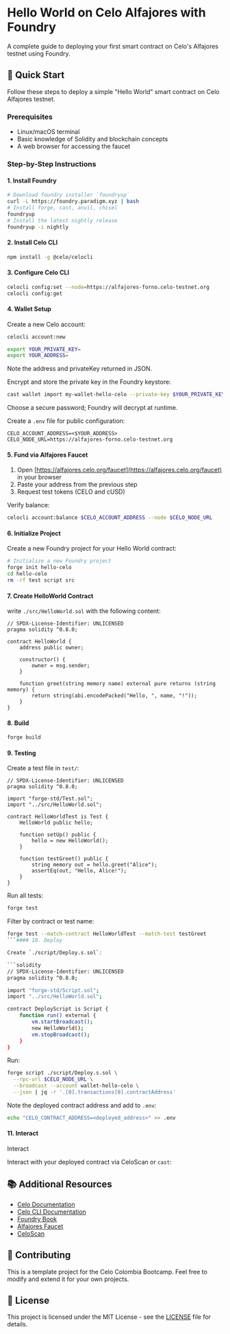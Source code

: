 # Hello World on Celo Alfajores with Foundry

A complete guide to deploying your first smart contract on Celo's Alfajores testnet using Foundry.

## 🚀 Quick Start

Follow these steps to deploy a simple "Hello World" smart contract on Celo Alfajores testnet.

### Prerequisites

* Linux/macOS terminal
* Basic knowledge of Solidity and blockchain concepts
* A web browser for accessing the faucet

### Step-by-Step Instructions

#### 1. Install Foundry

```bash
# Download foundry installer `foundryup`
curl -L https://foundry.paradigm.xyz | bash
# Install forge, cast, anvil, chisel
foundryup
# Install the latest nightly release
foundryup -i nightly
```

#### 2. Install Celo CLI

```bash
npm install -g @celo/celocli
```

#### 3. Configure Celo CLI

```bash
celocli config:set --node=https://alfajores-forno.celo-testnet.org
celocli config:get
```

#### 4. Wallet Setup

Create a new Celo account:

```bash
celocli account:new
```

```bash
export YOUR_PRIVATE_KEY=
export YOUR_ADDRESS=
```

Note the address and privateKey returned in JSON.

Encrypt and store the private key in the Foundry keystore:

```bash
cast wallet import my-wallet-hello-celo --private-key $YOUR_PRIVATE_KEY
```

Choose a secure password; Foundry will decrypt at runtime.

Create a `.env` file for public configuration:

```
CELO_ACCOUNT_ADDRESS=<$YOUR_ADDRESS>
CELO_NODE_URL=https://alfajores-forno.celo-testnet.org
```

#### 5. Fund via Alfajores Faucet

1. Open [https://alfajores.celo.org/faucet](https://alfajores.celo.org/faucet) in your browser
2. Paste your address from the previous step
3. Request test tokens (CELO and cUSD)

Verify balance:

```bash
celocli account:balance $CELO_ACCOUNT_ADDRESS --node $CELO_NODE_URL
```

#### 6. Initialize Project

Create a new Foundry project for your Hello World contract:

```bash
# Initialize a new Foundry project
forge init hello-celo
cd hello-celo
rm -rf test script src
```

#### 7. Create HelloWorld Contract

write `./src/HelloWorld.sol` with the following content:

```solidity
// SPDX-License-Identifier: UNLICENSED
pragma solidity ^0.8.0;

contract HelloWorld {
    address public owner;

    constructor() {
        owner = msg.sender;
    }

    function greet(string memory name) external pure returns (string memory) {
        return string(abi.encodePacked("Hello, ", name, "!"));
    }
}
```

#### 8. Build

```bash
forge build
```

#### 9. Testing

Create a test file in `test/`:

```solidity
// SPDX-License-Identifier: UNLICENSED
pragma solidity ^0.8.0;

import "forge-std/Test.sol";
import "../src/HelloWorld.sol";

contract HelloWorldTest is Test {
    HelloWorld public hello;

    function setUp() public {
        hello = new HelloWorld();
    }

    function testGreet() public {
        string memory out = hello.greet("Alice");
        assertEq(out, "Hello, Alice!");
    }
}
```

Run all tests:

```bash
forge test
```

Filter by contract or test name:

````bash
forge test --match-contract HelloWorldTest --match-test testGreet
```#### 10. Deploy

Create `./script/Deploy.s.sol`:

```solidity
// SPDX-License-Identifier: UNLICENSED
pragma solidity ^0.8.0;

import "forge-std/Script.sol";
import "../src/HelloWorld.sol";

contract DeployScript is Script {
    function run() external {
        vm.startBroadcast();
        new HelloWorld();
        vm.stopBroadcast();
    }
}
````

Run:

```bash
forge script ./script/Deploy.s.sol \
  --rpc-url $CELO_NODE_URL \
  --broadcast --account wallet-hello-celo \
  --json | jq -r '.[0].transactions[0].contractAddress'
```

Note the deployed contract address and add to `.env`:

```bash
echo "CELO_CONTRACT_ADDRESS=<deployed_address>" >> .env
```

#### 11. Interact

Interact

Interact with your deployed contract via CeloScan or `cast`:

## 📚 Additional Resources

* [Celo Documentation](https://docs.celo.org/)
* [Celo CLI Documentation](https://docs.celo.org/cli)
* [Foundry Book](https://book.getfoundry.sh/)
* [Alfajores Faucet](https://alfajores.celo.org/faucet)
* [CeloScan](https://celoscan.io/)

## 🤝 Contributing

This is a template project for the Celo Colombia Bootcamp. Feel free to modify and extend it for your own projects.

## 📄 License

This project is licensed under the MIT License - see the [LICENSE](LICENSE) file for details.
